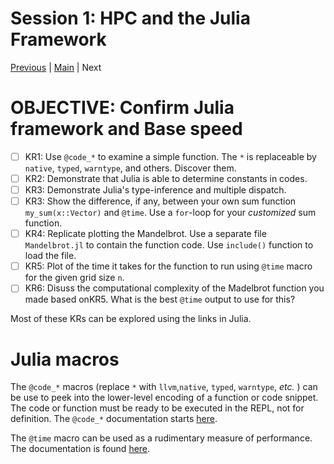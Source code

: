 # Session 1: HPC and the Julia Framework
[Previous](00-Intro/README.md) | [Main](README.md) | Next

# **OBJECTIVE**: Confirm Julia framework and Base speed
- [ ] KR1: Use `@code_*` to examine a simple function. The `*` is replaceable by `native`, `typed`, `warntype`, and others. Discover them.
- [ ] KR2: Demonstrate that Julia is able to determine constants in codes.
- [ ] KR3: Demonstrate Julia's type-inference and multiple dispatch.
- [ ] KR3: Show the difference, if any, between your own sum function `my_sum(x::Vector)` and `@time`. Use a `for`-loop for your *customized* sum function.
- [ ] KR4: Replicate plotting the Mandelbrot. Use a separate file `Mandelbrot.jl` to contain the function code. Use `include()` function to load the file.
- [ ] KR5: Plot of the time it takes for the function to run using `@time` macro for the given grid size `n`.
- [ ] KR6: Disuss the computational complexity of the Madelbrot function you made based onKR5. What is the best `@time` output to use for this?

Most of these KRs can be explored using the links in Julia.

# Julia macros

The `@code_*` macros (replace `*` with `llvm`,`native`, `typed`, `warntype`, _etc._ ) can be use to peek into the lower-level encoding of a function or code snippet.
The code or function must be ready to be executed in the REPL, not for definition.
The `@code_*` documentation starts [here](https://docs.julialang.org/en/v1/stdlib/InteractiveUtils/#InteractiveUtils.@code_lowered).

The `@time` macro can be used as a rudimentary measure of performance.
The documentation is found [here](https://docs.julialang.org/en/v1/manual/performance-tips/#Measure-performance-with-[@time](@ref)-and-pay-attention-to-memory-allocation).
